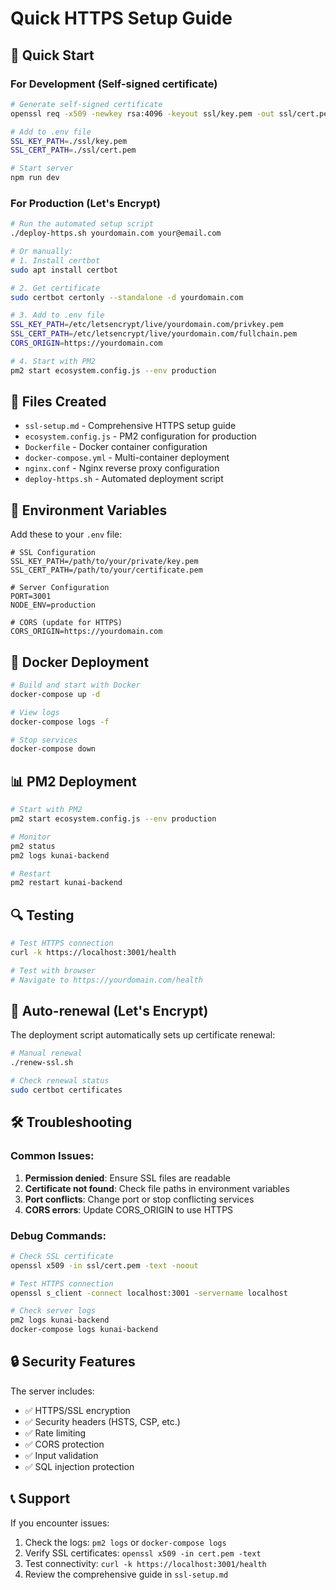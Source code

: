 # Quick HTTPS Setup Guide

## 🚀 Quick Start

### For Development (Self-signed certificate)
```bash
# Generate self-signed certificate
openssl req -x509 -newkey rsa:4096 -keyout ssl/key.pem -out ssl/cert.pem -days 365 -nodes

# Add to .env file
SSL_KEY_PATH=./ssl/key.pem
SSL_CERT_PATH=./ssl/cert.pem

# Start server
npm run dev
```

### For Production (Let's Encrypt)
```bash
# Run the automated setup script
./deploy-https.sh yourdomain.com your@email.com

# Or manually:
# 1. Install certbot
sudo apt install certbot

# 2. Get certificate
sudo certbot certonly --standalone -d yourdomain.com

# 3. Add to .env file
SSL_KEY_PATH=/etc/letsencrypt/live/yourdomain.com/privkey.pem
SSL_CERT_PATH=/etc/letsencrypt/live/yourdomain.com/fullchain.pem
CORS_ORIGIN=https://yourdomain.com

# 4. Start with PM2
pm2 start ecosystem.config.js --env production
```

## 📁 Files Created

- `ssl-setup.md` - Comprehensive HTTPS setup guide
- `ecosystem.config.js` - PM2 configuration for production
- `Dockerfile` - Docker container configuration
- `docker-compose.yml` - Multi-container deployment
- `nginx.conf` - Nginx reverse proxy configuration
- `deploy-https.sh` - Automated deployment script

## 🔧 Environment Variables

Add these to your `.env` file:
```env
# SSL Configuration
SSL_KEY_PATH=/path/to/your/private/key.pem
SSL_CERT_PATH=/path/to/your/certificate.pem

# Server Configuration
PORT=3001
NODE_ENV=production

# CORS (update for HTTPS)
CORS_ORIGIN=https://yourdomain.com
```

## 🐳 Docker Deployment

```bash
# Build and start with Docker
docker-compose up -d

# View logs
docker-compose logs -f

# Stop services
docker-compose down
```

## 📊 PM2 Deployment

```bash
# Start with PM2
pm2 start ecosystem.config.js --env production

# Monitor
pm2 status
pm2 logs kunai-backend

# Restart
pm2 restart kunai-backend
```

## 🔍 Testing

```bash
# Test HTTPS connection
curl -k https://localhost:3001/health

# Test with browser
# Navigate to https://yourdomain.com/health
```

## 🔄 Auto-renewal (Let's Encrypt)

The deployment script automatically sets up certificate renewal:
```bash
# Manual renewal
./renew-ssl.sh

# Check renewal status
sudo certbot certificates
```

## 🛠️ Troubleshooting

### Common Issues:
1. **Permission denied**: Ensure SSL files are readable
2. **Certificate not found**: Check file paths in environment variables
3. **Port conflicts**: Change port or stop conflicting services
4. **CORS errors**: Update CORS_ORIGIN to use HTTPS

### Debug Commands:
```bash
# Check SSL certificate
openssl x509 -in ssl/cert.pem -text -noout

# Test HTTPS connection
openssl s_client -connect localhost:3001 -servername localhost

# Check server logs
pm2 logs kunai-backend
docker-compose logs kunai-backend
```

## 🔒 Security Features

The server includes:
- ✅ HTTPS/SSL encryption
- ✅ Security headers (HSTS, CSP, etc.)
- ✅ Rate limiting
- ✅ CORS protection
- ✅ Input validation
- ✅ SQL injection protection

## 📞 Support

If you encounter issues:
1. Check the logs: `pm2 logs` or `docker-compose logs`
2. Verify SSL certificates: `openssl x509 -in cert.pem -text`
3. Test connectivity: `curl -k https://localhost:3001/health`
4. Review the comprehensive guide in `ssl-setup.md` 